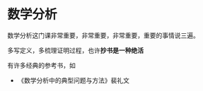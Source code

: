 # 数学分析
数学分析这门课非常重要，非常重要，非常重要，重要的事情说三遍。

多写定义，多梳理证明过程，也许**抄书是一种绝活**

有许多经典的参考书，如

- 《数学分析中的典型问题与方法》裴礼文